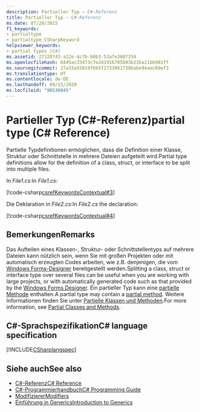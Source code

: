 ```yaml
---
description: Partieller Typ – C#-Referenz
title: Partieller Typ – C#-Referenz
ms.date: 07/20/2015
f1_keywords:
- partialtype
- partialtype_CSharpKeyword
helpviewer_keywords:
- partial types [C#]
ms.assetid: 27320743-a22e-4c7b-b0b3-53afe3607334
ms.openlocfilehash: 0445ac33473c7e2d1916705893b22ba21bb981ff
ms.sourcegitcommit: 27a15a55019f6b5f2733961738babe94aec0def3
ms.translationtype: HT
ms.contentlocale: de-DE
ms.lasthandoff: 09/15/2020
ms.locfileid: "90536845"
---
```

# <a name="partial-type-c-reference"></a><span data-ttu-id="a2c7c-103">Partieller Typ (C#-Referenz)</span><span class="sxs-lookup"><span data-stu-id="a2c7c-103">partial type (C# Reference)</span></span>

<span data-ttu-id="a2c7c-104">Partielle Typdefinitionen ermöglichen, dass die Definition einer Klasse, Struktur oder Schnittstelle in mehrere Dateien aufgeteilt wird.</span><span class="sxs-lookup"><span data-stu-id="a2c7c-104">Partial type definitions allow for the definition of a class, struct, or interface to be split into multiple files.</span></span>

<span data-ttu-id="a2c7c-105">In *File1.cs*:</span><span class="sxs-lookup"><span data-stu-id="a2c7c-105">In *File1.cs*:</span></span>

[!code-csharp[csrefKeywordsContextual#3](~/samples/snippets/csharp/VS_Snippets_VBCSharp/csrefKeywordsContextual/CS/csrefKeywordsContextual.cs#3)]  

<span data-ttu-id="a2c7c-106">Die Deklaration in *File2.cs*:</span><span class="sxs-lookup"><span data-stu-id="a2c7c-106">In *File2.cs* the declaration:</span></span>

[!code-csharp[csrefKeywordsContextual#4](~/samples/snippets/csharp/VS_Snippets_VBCSharp/csrefKeywordsContextual/CS/csrefKeywordsContextual.cs#4)]  

## <a name="remarks"></a><span data-ttu-id="a2c7c-107">Bemerkungen</span><span class="sxs-lookup"><span data-stu-id="a2c7c-107">Remarks</span></span>

<span data-ttu-id="a2c7c-108">Das Aufteilen eines Klassen-, Struktur- oder Schnittstellentyps auf mehrere Dateien kann nützlich sein, wenn Sie mit großen Projekten oder mit automatisch erzeugten Codes arbeiten, wie z.B. denjenigen, die vom [Windows Forms-Designer](/dotnet/desktop/winforms/controls/developing-windows-forms-controls-at-design-time) bereitgestellt werden.</span><span class="sxs-lookup"><span data-stu-id="a2c7c-108">Splitting a class, struct or interface type over several files can be useful when you are working with large projects, or with automatically generated code such as that provided by the [Windows Forms Designer](/dotnet/desktop/winforms/controls/developing-windows-forms-controls-at-design-time).</span></span> <span data-ttu-id="a2c7c-109">Ein partieller Typ kann eine [partielle Methode](partial-method.md) enthalten.</span><span class="sxs-lookup"><span data-stu-id="a2c7c-109">A partial type may contain a [partial method](partial-method.md).</span></span> <span data-ttu-id="a2c7c-110">Weitere Informationen finden Sie unter [Partielle Klassen und Methoden](../../programming-guide/classes-and-structs/partial-classes-and-methods.md).</span><span class="sxs-lookup"><span data-stu-id="a2c7c-110">For more information, see [Partial Classes and Methods](../../programming-guide/classes-and-structs/partial-classes-and-methods.md).</span></span>

## <a name="c-language-specification"></a><span data-ttu-id="a2c7c-111">C#-Sprachspezifikation</span><span class="sxs-lookup"><span data-stu-id="a2c7c-111">C# language specification</span></span>

[!INCLUDE[CSharplangspec](~/includes/csharplangspec-md.md)]

## <a name="see-also"></a><span data-ttu-id="a2c7c-112">Siehe auch</span><span class="sxs-lookup"><span data-stu-id="a2c7c-112">See also</span></span>

- [<span data-ttu-id="a2c7c-113">C#-Referenz</span><span class="sxs-lookup"><span data-stu-id="a2c7c-113">C# Reference</span></span>](../index.md)
- [<span data-ttu-id="a2c7c-114">C#-Programmierhandbuch</span><span class="sxs-lookup"><span data-stu-id="a2c7c-114">C# Programming Guide</span></span>](../../programming-guide/index.md)
- [<span data-ttu-id="a2c7c-115">Modifizierer</span><span class="sxs-lookup"><span data-stu-id="a2c7c-115">Modifiers</span></span>](index.md)
- [<span data-ttu-id="a2c7c-116">Einführung in Generics</span><span class="sxs-lookup"><span data-stu-id="a2c7c-116">Introduction to Generics</span></span>](../../programming-guide/generics/index.md)
